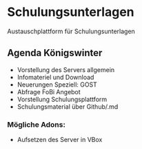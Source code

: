 # Schulungsunterlagen
Austauschplattform für Schulungsunterlagen 

## Agenda Königswinter

+ Vorstellung des Servers allgemein
+ Infomateriel und Download
+ Neuerungen Speziell: GOST
+ Abfrage FoBi Angebot
+ Vorstellung Schulungsplattform
+ Schulungsmaterial über Github/.md
### Mögliche Adons: 
+ Aufsetzen des Server in VBox
  
